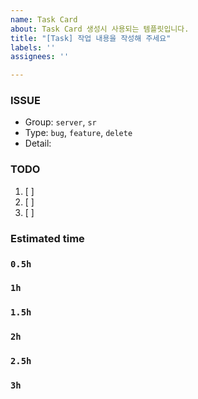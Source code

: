 ```yaml
---
name: Task Card
about: Task Card 생성시 사용되는 템플릿입니다.
title: "[Task] 작업 내용을 작성해 주세요"
labels: ''
assignees: ''

---
```


### ISSUE
- Group: `server`, `sr`
- Type: `bug`, `feature`, `delete`
- Detail: 

### TODO
1. [ ]
2. [ ]
3. [ ]

### Estimated time
### `0.5h`
### `1h`
### `1.5h`
### `2h`
### `2.5h`
### `3h`
